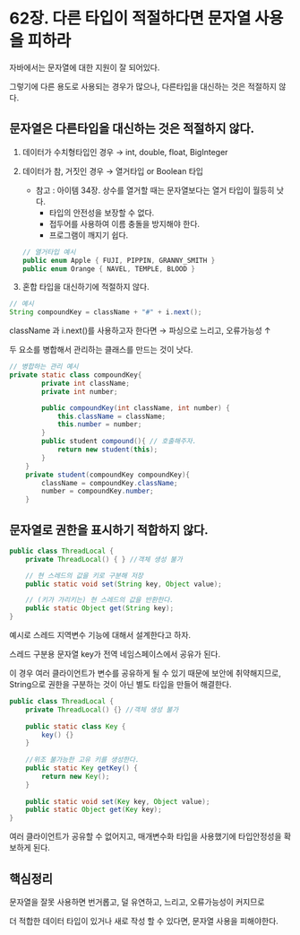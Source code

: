 # 62장. 다른 타입이 적절하다면 문자열 사용을 피하라

자바에서는 문자열에 대한 지원이 잘 되어있다.

그렇기에 다른 용도로 사용되는 경우가 많으나, 다른타입을 대신하는 것은 적절하지 않다.

## 문자열은 다른타입을 대신하는 것은 적절하지 않다.

1. 데이터가 수치형타입인 경우 → int, double, float, BigInteger
2. 데이터가 참, 거짓인 경우 → 열거타입 or Boolean 타입
    - 참고 : 아이템 34장. 상수를 열거할 때는 문자열보다는 열거 타입이 월등히 낫다.
        - 타입의 안전성을 보장할 수 없다.
        - 접두어를 사용하여 이름 충돌을 방지해야 한다.
        - 프로그램이 깨지기 쉽다.
    
    ```java
    // 열거타입 예시
    public enum Apple { FUJI, PIPPIN, GRANNY_SMITH }
    public enum Orange { NAVEL, TEMPLE, BLOOD }
    ```
    
3. 혼합 타입을 대신하기에 적절하지 않다.

```java
// 예시
String compoundKey = className + "#" + i.next();
```

className 과 i.next()를 사용하고자 한다면 → 파싱으로 느리고, 오류가능성 ↑

두 요소를 병합해서 관리하는 클래스를 만드는 것이 낫다.

```java
// 병합하는 관리 예시
private static class compoundKey{
        private int className;
        private int number;

        public compoundKey(int className, int number) {
            this.className = className;
            this.number = number;
        }
        public student compound(){ // 호출해주자.
            return new student(this);
        }
    }
    private student(compoundKey compoundKey){
        className = compoundKey.className;
        number = compoundKey.number;
    }
```

## 문자열로 권한을 표시하기 적합하지 않다.

```java
public class ThreadLocal {
    private ThreadLocal() { } //객체 생성 불가

    // 현 스레드의 값을 키로 구분해 저장
    public static void set(String key, Object value);

    // (키가 가리키는) 현 스레드의 값을 반환한다.
    public static Object get(String key);
}
```

예시로 스레드 지역변수 기능에 대해서 설계한다고 하자.

스레드 구분용 문자열 key가 전역 네임스페이스에서 공유가 된다.

이 경우 여러 클라이언트가 변수를 공유하게 될 수 있기 때문에 보안에 취약해지므로, String으로 권한을 구분하는 것이 아닌 별도 타입을 만들어 해결한다.

```java
public class ThreadLocal {
    private ThreadLocal() {} //객체 생성 불가
    
    public static class Key {
        key() {}
    }
    
    //위조 불가능한 고유 키를 생성한다.
    public static Key getKey() {
		return new Key();
    }
    
    public static void set(Key key, Object value);
    public static Object get(Key key);
}
```

여러 클라이언트가 공유할 수 없어지고, 매개변수화 타입을 사용했기에 타입안정성을 확보하게 된다.

## **핵심정리**

문자열을 잘못 사용하면 번거롭고, 덜 유연하고, 느리고, 오류가능성이 커지므로

더 적합한 데이터 타입이 있거나 새로 작성 할 수 있다면, 문자열 사용을 피해야한다.